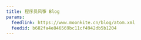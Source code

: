 ```yaml
---
title: 程序员风筝 Blog
params:
  feedlink: https://www.moonkite.cn/blog/atom.xml
  feedid: b682fa4e846569bc11cf4942db5b1204
---
```

